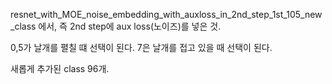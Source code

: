 

resnet_with_MOE_noise_embedding_with_auxloss_in_2nd_step_1st_105_new_class
에서, 즉 2nd step에 aux loss(노이즈)를 넣은 것.


0,5가 날개를 펼칠 떄 선택이 된다.
7은 날개를 접고 있을 때 선택이 된다.


새롭게 추가된 class 96개.
